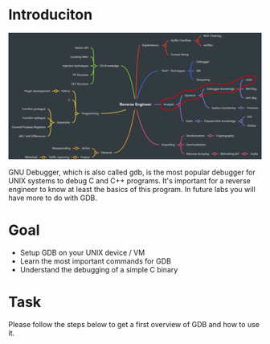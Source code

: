 # Introduciton
![](../images/RE_Domain_Dark_gdb.png)

GNU Debugger, which is also called gdb, is the most popular debugger for UNIX systems to debug C and C++ programs. It's important for a reverse engineer to know at least the basics of this program. In future labs you will have more to do with GDB. 

# Goal
- Setup GDB on your UNIX device / VM
- Learn the most important commands for GDB
- Understand the debugging of a simple C binary

# Task
Please follow the steps below to get a first overview of GDB and how to use it. 
